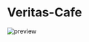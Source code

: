 # Veritas-Cafe
![preview](https://www.threesquare.space/edm/2018/veritas/veritas-cafe/preview/veritas-cafe-preview.jpg)
